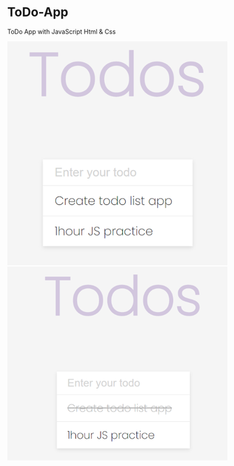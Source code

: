# ToDo-App
ToDo App with JavaScript Html &amp; Css

![Screen](/Capture.PNG) ![Screen](/Capture%201.PNG)
